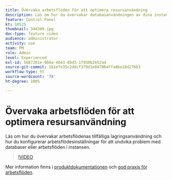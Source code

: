 ```yaml
---
title: Övervaka arbetsflöden för att optimera resursanvändning
description: Läs om hur du övervakar databasanvändningen av dina instanser.
feature: Control Panel
kt: 10525
thumbnail: 344309.jpg
doc-type: feature video
audience: administrator
activity: use
team: PM
role: Admin
level: Experienced
exl-id: 5687281e-966a-4643-8bd3-1f930b2e52a4
source-git-commit: 1b1efe35c2ddcf379d1e847064ffa8be18d276b3
workflow-type: ht
source-wordcount: '78'
ht-degree: 100%

---
```


# Övervaka arbetsflöden för att optimera resursanvändning

Läs om hur du övervakar arbetsflödenas tillfälliga lagringsanvändning och hur du konfigurerar arbetsflödesinställningar för att undvika problem med databaser eller arbetsflöden i instansen.

>[!VIDEO](https://video.tv.adobe.com/v/344309/?quality=12&learn=0n)

Mer information finns i [produktdokumentationen](https://experienceleague.adobe.com/docs/control-panel/using/performance-monitoring/database-monitoring/workflow-monitoring.html?lang=sv) och [god praxis för arbetsflöden](https://experienceleague.adobe.com/docs/campaign-classic/using/automating-with-workflows/introduction/workflow-best-practices.html?lang=sv).
